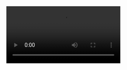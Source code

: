 <video src="./Design.mp4"/>
[![Top Langs](https://github-readme-stats.vercel.app/api/top-langs/?username=NavyDav&layout=compact&theme=yeblu&hide_border=enabled)](https://github.com/anuraghazra/github-readme-stats)
[![David's GitHub stats](https://github-readme-stats.vercel.app/api?username=NavyDav&hide=contribs,prs&count_private=true&show_icons=true&theme=github_dark&hide_border=enabled)](https://github.com/anuraghazra/github-readme-stats)


Actuellement je suis developpeur fullstack en formation.

Je participe depuis quelques temps à la mise en place de réseaux sociaux et site web interactif.

Je reste un développeur passionné, essentiellement en Javascript React mais aussi dans d'autres langages.

Le partage et la transmission sont pour moi deux choses essentielles dans mon approche du métier de développeur, mais aussi toutes les relations humaines que l'on peut rencontrer au sein des métiers de l’informatique. 

### :point_right: Compétences
#### Langages / Frameworks
<img src="./assets/images/java.png" alt="java" title="Java"/>&nbsp;&nbsp; <img src="./assets/images/spring.ico" alt="spring" title="Spring"/>&nbsp;&nbsp; 
<img src="./assets/images/css.png" alt ="css" title="Css"/>&nbsp;&nbsp; 
<img src="./assets/images/html.png" alt ="html" title="html"/>&nbsp;&nbsp;
<img src="./assets/images/react.png" alt ="react" title="react"/>&nbsp;&nbsp;
<img src="./assets/images/nodejs.png" alt ="nodejs" title="nodejs"/>&nbsp;&nbsp;
<!--

**NavyDav/NavyDav** is a ✨ _special_ ✨ repository because its `README.md` (this file) appears on your GitHub profile.

Here are some ideas to get you started:

- 🔭 I’m currently working on ...
- 🌱 I’m currently learning ...
- 👯 I’m looking to collaborate on ...
- 🤔 I’m looking for help with ...
- 💬 Ask me about ...
- 📫 How to reach me: ...
- 😄 Pronouns: ...
- ⚡ Fun fact: ...
-->

